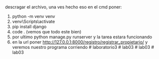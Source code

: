 descragar el archivo, una ves hecho eso en el cmd poner:

1. python -m venv venv
2. venv\Scripts\activate
3. pip install django
4. code . (vemos que todo este bien)
5. por ultimo python manage.py runserver y la tarea estara funcionando
6. en la url poner http://127.0.0.1:8000/registro/registrar_propietario/  y veremos nuestro programa corriendo
#   l a b o r a t o r i o 3  
 #   l a b 0 3  
 #   l a b 0 3  
 #   l a b 0 3  
 